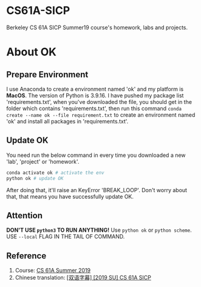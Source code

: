 # CS61A-SICP

Berkeley CS 61A SICP Summer19 course's homework, labs and projects.

# About OK

## Prepare Environment

I use Anaconda to create a environment named 'ok' and my platform is **MacOS**.
The version of Python is 3.9.16. I have pushed my package list 'requirements.txt', when you've downloaded the file, you should get in the folder which contains 'requirements.txt', then run this command `conda create --name ok --file requirement.txt` to create an environment named 'ok' and install all packages in 'requirements.txt'.

## Update OK

You need run the below command in every time you downloaded a new 'lab', 'project' or 'homework'.

```bash
conda activate ok # activate the env
python ok # update OK
```

After doing that, it'll raise an KeyError 'BREAK_LOOP'. Don't worry about that, that means you have successfully update OK.

## Attention

**DON'T USE `python3` TO RUN ANYTHING!** Use `python ok` or `python scheme`.  
USE `--local` FLAG IN THE TAIL OF COMMAND.

## Reference

1. Course: [CS 61A Summer 2019](https://inst.eecs.1berkeley.edu/~cs61a/su19/)
2. Chinese translation: [[双语字幕] [2019 SU] CS 61A SICP](https://www.bilibili.com/video/BV1nJ41157p6)
